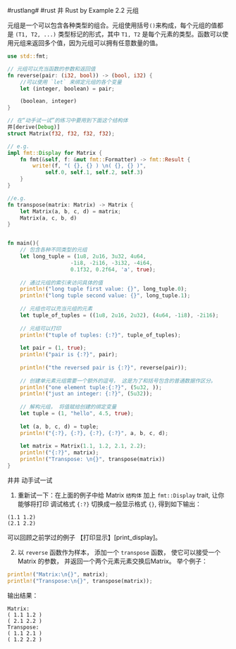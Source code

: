 #rustlang# #rust
井 Rust by Example 2.2 元组

元组是一个可以包含各种类型的组合。元组使用括号`()`来构成，每个元组的值都是 `(T1, T2, ...)` 类型标记的形式，其中 `T1, T2` 是每个元素的类型。函数可以使用元组来返回多个值，因为元组可以拥有任意数量的值。

```rust
use std::fmt;

// 元组可以充当函数的参数和返回值
fn reverse(pair: (i32, bool)) -> (bool, i32) {
    //可以使用 `let` 来绑定元组的各个变量
    let (integer, boolean) = pair;

    (boolean, integer)
}

// 在“动手试一试”的练习中要用到下面这个结构体
井[derive(Debug)]
struct Matrix(f32, f32, f32, f32);

// e.g.
impl fmt::Display for Matrix {
    fn fmt(&self, f: &mut fmt::Formatter) -> fmt::Result {
        write!(f, "( {}, {} ) \n( {}, {} )",
            self.0, self.1, self.2, self.3)
    }
}

//e.g.
fn transpose(matrix: Matrix) -> Matrix {
    let Matrix(a, b, c, d) = matrix;
    Matrix(a, c, b, d)
}


fn main(){
    // 包含各种不同类型的元组
    let long_tuple = (1u8, 2u16, 3u32, 4u64,
                    -1i8, -2i16, -3i32, -4i64,
                    0.1f32, 0.2f64, 'a', true);
    
    // 通过元组的索引来访问具体的值
    println!("long tuple first value: {}", long_tuple.0);
    println!("long tuple second value: {}", long_tuple.1);
    
    // 元组也可以充当元组的元素
    let tuple_of_tuples = ((1u8, 2u16, 2u32), (4u64, -1i8), -2i16);
    
    // 元组可以打印
    println!("tuple of tuples: {:?}", tuple_of_tuples);
    
    let pair = (1, true);
    println!("pair is {:?}", pair);
    
    println!("the reversed pair is {:?}", reverse(pair));
    
    // 创建单元素元组需要一个额外的逗号， 这是为了和括号包含的普通数据作区分。
    println!("one element tuple:{:?}", (5u32, ));
    println!("just an integer: {:?}", (5u32));
    
    // 解构元组， 将值赋给创建的绑定变量
    let tuple = (1, "hello", 4.5, true);
    
    let (a, b, c, d) = tuple;
    println!("{:?}, {:?}, {:?}, {:?}", a, b, c, d);
    
    let matrix = Matrix(1.1, 1.2, 2.1, 2.2);
    println!("{:?}", matrix);
    println!("Transpose: \n{}", transpose(matrix))
}
```

井井 动手试一试

1. 重新试一下：在上面的例子中给 Matrix `结构体` 加上 `fmt::Display` trait, 让你能够将打印
调试格式 `{:?}` 切换成一般显示格式 `{}`, 得到如下输出：

```shell
(1.1 1.2)
(2.1 2.2)
```

可以回顾之前学过的例子 【打印显示】[print_display]。

2. 以 `reverse` 函数作为样本， 添加一个 `transpose` 函数， 使它可以接受一个 Matrix 的参数， 并返回一个两个元素元素交换后Matrix。 举个例子：

```rust
println!("Matrix:\n{}", matrix);
println!("Transpose:\n{}", transpose(matrix));
```

输出结果：

```shell
Matrix:
( 1.1 1.2 )
( 2.1 2.2 )
Transpose:
( 1.1 2.1 )
( 1.2 2.2 )
```
